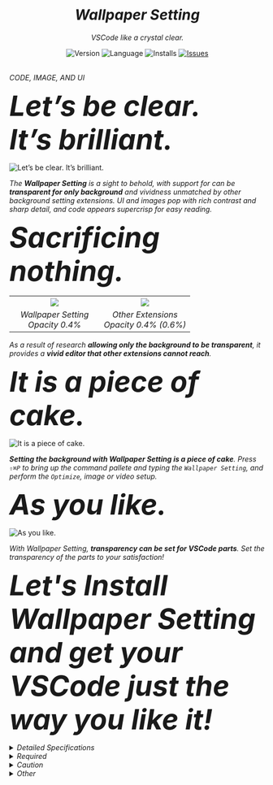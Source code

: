 <div align="center" style="text-align:center;">
	<h1><i>Wallpaper Setting</i></h1>
	<p><i>VSCode like a crystal clear.</i></p>
	<div>
		<img alt="Version" src="https://img.shields.io/visual-studio-marketplace/v/angelmaneuver.wallpaper-setting?color=blue" />
		<img alt="Language" src="https://img.shields.io/badge/Language-en%2Cja-brightgreen?logo=Language">
		<img alt="Installs" src="https://img.shields.io/visual-studio-marketplace/i/Angelmaneuver.wallpaper-setting" />
		<a href="https://github.com/Angelmaneuver/wallpaper-setting/issues">
			<img alt="Issues" src="https://img.shields.io/github/issues/Angelmaneuver/wallpaper-setting?color=#86D492" />
		</a>
	</div>
</div>

<br />

_CODE, IMAGE, AND UI_

<font size="7"><span style="font-size:3.45rem;"><b><i>Let’s be clear.<br />It’s brilliant.</i></b></span></font>

![Let’s be clear. It’s brilliant.](docs/images/readme01.png)

_The **Wallpaper Setting** is a sight to behold, with support for can be **transparent for only background** and vividness unmatched by other background setting extensions. UI and images pop with rich contrast and sharp detail, and code appears supercrisp for easy reading._

<font size="7"><span style="font-size:3.45rem;"><b><i>Sacrificing nothing.</i></b></span></font>

<table width="100%">
  <tr>
    <th width="50%"><img src="docs/images/readme02.png" /></th>
    <th width="50%"><img src="docs/images/readme03.png" /></th>
  </tr>
  <tr>
    <td width="50%"><div align="center"><i><font size="3.5">Wallpaper Setting</font><br />Opacity 0.4%</i></div></td>
    <td width="50%"><div align="center"><i><font size="3.5">Other Extensions</font><br />Opacity 0.4% (0.6%)</i></div></td>
  </tr>
</table>

_As a result of research **allowing only the background to be transparent**, it provides a **vivid editor that other extensions cannot reach**._

<font size="7"><span style="font-size:3.45rem;"><b><i>It is a piece of cake.</i></b></span></font>

![It is a piece of cake.](docs/images/readme04.gif)

_**Setting the background with Wallpaper Setting is a piece of cake**. Press `⇧⌘P` to bring up the command pallete and typing the `Wallpaper Setting`, and perform the `Optimize`, image or video setup._

<font size="7"><span style="font-size:3.45rem;"><b><i>As you like.</i></b></span></font>

![As you like.](docs/images/readme05.gif)

_With Wallpaper Setting, **transparency can be set for VSCode parts**. Set the transparency of the parts to your satisfaction!_

<font size="7"><span style="font-size:3.45rem;"><b><i>Let's Install Wallpaper Setting and get your VSCode just the way you like it!</i></b></span></font>

<details><summary><i>Detailed Specifications</i></summary>

### _Wallpaper - Image_

_Set the background image._

| _Name_      | _Required_ | _Description_                                    | _Remark_ |
| :---------- | :--------: | :----------------------------------------------- | :------- |
| _File path_ |     ○      | _Path of the file to be used for the wallpaper._ |          |

### _Wallpaper - Slide_

_Set the background of images slide._

| _Name_               | _Required_ | _Description_                                                 | _Remark_                                                                        |
| :------------------- | :--------: | :------------------------------------------------------------ | :------------------------------------------------------------------------------ |
| _File paths_         |     ○      | _Path of the files to be used for the images slide._          |                                                                                 |
| _Interval time_      |     ○      | _Image switching time. (Hour, Minute, Second, MilliSecond)_   |                                                                                 |
| _Randome play_       |     -      | _Randomize image switching._                                  | _Default False._                                                                |
| _Effect fade in_     |     -      | _Display Fade in effect when switching image._                | _Default True._                                                                 |
| _Load wait complete_ |     -      | _Wait for the screen to display until all images are loaded._ | _Default False. <br /> Depending on the images file size, startup may be slow._ |

### _Wallpaper - Movie_

_Set the background of movie._

| _Name_          | _Required_ | _Description_          | _Remark_       |
| :-------------- | :--------: | :--------------------- | :------------- |
| _Playback rate_ |     ○      | _Movie playback rate._ | _Default 1.0._ |

\* _Mute is a specification._

### _Favorite_

_Register and recall background settings._

| _Name_     | _Required_ | _Description_                                                               | _Remark_ |
| :--------- | :--------: | :-------------------------------------------------------------------------- | :------- |
| _Start up_ |     -      | _Set a random background from the favorite settings when VSCode starts up._ |          |

#### _Favorite - On demand_

_Switch images without having to install your favorite images each time._

\* _Only favorite image._

### _Watermark_

_Change the image of VSCode's watermark._

\* _Then, after set the watermark setting, run `Set` or `Reset`._

### _WebSocket_

_By preparing a [dedicated server](https://github.com/Angelmaneuver/fortune-slip), wallpaper can be set via WebSocket._

_otherwise, an application that sends image data when a client makes a WebSocket connection can be substituted._

\* _Please use only trusted server as we can't verify delivery data._

#### _Q & A_

_Q. Why WebSocket instead of http ?_

_A. VSCode only allows http**s** and ws in **C**ontent **S**ecurity **P**olicy_

### _Sync_

_Background image can be shared between different machines._

#### _Upload_

_Upload the background image._

#### _Download_

_Download and setup the background image._

#### _Delete_

_Delete uploaded image._

<details><summary><i>Warning</i></summary>

_The Sync feature is achieved by converting image data to strings in Base64 and sharing them via Settings Sync._

_Settings Sync backend is probably provided by Microsoft. And definitely not intended for image data sharing._

_If you try to share an image file over MB (maybe even KB) with Settings Sync, **Microsoft will be offended**. They will reject the this extension and possibly **disable the account of the user using the this extension from Settings Sync**._

_If you use it, please take its dangers into consideration._

##### _About image data to be uploaded_

_The Base64 string uploaded to Settings Sync is encrypted in AES256 CTR mode._

_Therefore, there is no fear of prying eye._

_Unless you use poor values for password and salt, or I have made a mistake in the implementation of the cryptographic call._

</details>

### _Uninstall_

_Erase wallpaper from VSCode, and delete data related to Wallpaper Setting._

### _Environment Variables Support_

_Environment variables can be used in the path that specifies the image file._

| _Notation_                          | _Description_                                                                          | _Remark_                                          |
| :---------------------------------- | :------------------------------------------------------------------------------------- | :------------------------------------------------ |
| _${userHome}_                       | _Returns the string path of the current user's home directory._                        | _Implementation-wise, we use node.js os.homedir._ |
| _${\<Environment Variables Name\>}_ | _If the environment variable specified in $\{~\} exists, it is replaced by its value._ |                                                   |

</details>

<details><summary><i>Required</i></summary>

### _Write permission_

_This extension modifies the following files in the VSCode installation directory, so requires write permission._

1. _/Resources/app/out/vs/code/electron-sandbox/workbench/workbench.js_
1. _/Resources/app/out/vs/code/electron-sandbox/processExplorer/processExplorer.js (Only when setting the background color for Process Explorer)_

_Therefor, this extension cannot be used with VSCode installed from "Snap Store" App Store for Linux (Because write permission cannot be obtained)._

</details>

<details><summary><i>Caution</i></summary>

### _How will this extension affect your environment ?_

_This extension modifies the following files in the VSCode installation directory._

1. _/Resources/app/out/vs/code/electron-sandbox/workbench/workbench.js_
1. _/Resources/app/out/vs/code/electron-sandbox/processExplorer/processExplorer.js (Only when setting the background color for Process Explorer)_

_and following files._

1. _settings.json_
1. _extensions.json (Only when using the Sync feature)_

### _You will be warned that it is not supported_

_Prior to VSCode 1.72, the relevant message was not displayed.
In fact, it is more correct to display._

_[The official explanation of this message is roughly as follows.](https://code.visualstudio.com/docs/supporting/faq#_installation-appears-to-be-corrupt-unsupported)_

> _We are not trying to block VS Code patching, but we want to raise awareness that patching VS Code means you are running an unsupported version._

_Respecting this assertion, this extension makes no attempt to prevent such messages from being displayed._

_Even if we were to prevent it from being displayed, I believe the officials will block it._

</details>

<details><summary><i>Other</i></summary>

## _External libraries used by this extension_

1. _[vscode/l10n](https://github.com/microsoft/vscode-l10n)_
1. _[jsonc-parser](https://github.com/microsoft/node-jsonc-parser)_
1. _[clean-css](https://github.com/clean-css/clean-css)_
1. _[terser](https://github.com/terser/terser)_

</summary>
